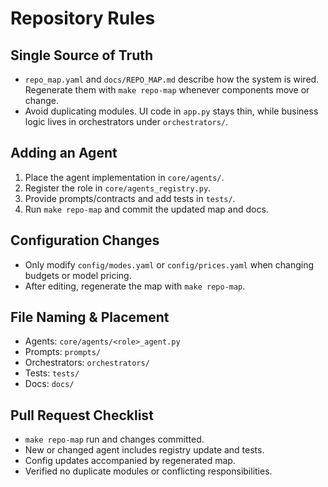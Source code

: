 # Repository Rules

## Single Source of Truth
- `repo_map.yaml` and `docs/REPO_MAP.md` describe how the system is wired. Regenerate them with `make repo-map` whenever components move or change.
- Avoid duplicating modules. UI code in `app.py` stays thin, while business logic lives in orchestrators under `orchestrators/`.

## Adding an Agent
1. Place the agent implementation in `core/agents/`.
2. Register the role in `core/agents_registry.py`.
3. Provide prompts/contracts and add tests in `tests/`.
4. Run `make repo-map` and commit the updated map and docs.

## Configuration Changes
- Only modify `config/modes.yaml` or `config/prices.yaml` when changing budgets or model pricing.
- After editing, regenerate the map with `make repo-map`.

## File Naming & Placement
- Agents: `core/agents/<role>_agent.py`
- Prompts: `prompts/`
- Orchestrators: `orchestrators/`
- Tests: `tests/`
- Docs: `docs/`

## Pull Request Checklist
- `make repo-map` run and changes committed.
- New or changed agent includes registry update and tests.
- Config updates accompanied by regenerated map.
- Verified no duplicate modules or conflicting responsibilities.
